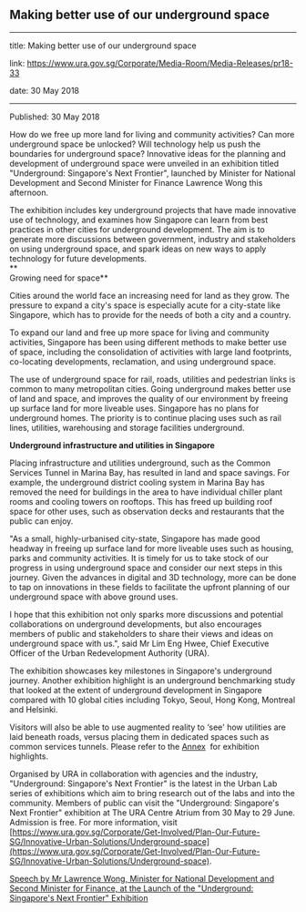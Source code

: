 ## Making better use of our underground space

---

title: Making better use of our underground space

link: https://www.ura.gov.sg/Corporate/Media-Room/Media-Releases/pr18-33

date: 30 May 2018

---

Published: 30 May 2018

How do we free up more land for living and community activities? Can more underground space be unlocked? Will technology help us push the boundaries for underground space? Innovative ideas for the planning and development of underground space were unveiled in an exhibition titled "Underground: Singapore's Next Frontier", launched by Minister for National Development and Second Minister for Finance Lawrence Wong this afternoon.

The exhibition includes key underground projects that have made innovative use of technology, and examines how Singapore can learn from best practices in other cities for underground development. The aim is to generate more discussions between government, industry and stakeholders on using underground space, and spark ideas on new ways to apply technology for future developments.  
**  
Growing need for space**

Cities around the world face an increasing need for land as they grow. The pressure to expand a city's space is especially acute for a city-state like Singapore, which has to provide for the needs of both a city and a country.

To expand our land and free up more space for living and community activities, Singapore has been using different methods to make better use of space, including the consolidation of activities with large land footprints, co-locating developments, reclamation, and using underground space.

The use of underground space for rail, roads, utilities and pedestrian links is common to many metropolitan cities. Going underground makes better use of land and space, and improves the quality of our environment by freeing up surface land for more liveable uses. Singapore has no plans for underground homes. The priority is to continue placing uses such as rail lines, utilities, warehousing and storage facilities underground.

**Underground infrastructure and utilities in Singapore**

Placing infrastructure and utilities underground, such as the Common Services Tunnel in Marina Bay, has resulted in land and space savings. For example, the underground district cooling system in Marina Bay has removed the need for buildings in the area to have individual chiller plant rooms and cooling towers on rooftops. This has freed up building roof space for other uses, such as observation decks and restaurants that the public can enjoy.

"As a small, highly-urbanised city-state, Singapore has made good headway in freeing up surface land for more liveable uses such as housing, parks and community activities. It is timely for us to take stock of our progress in using underground space and consider our next steps in this journey. Given the advances in digital and 3D technology, more can be done to tap on innovations in these fields to facilitate the upfront planning of our underground space with above ground uses.

I hope that this exhibition not only sparks more discussions and potential collaborations on underground developments, but also encourages members of public and stakeholders to share their views and ideas on underground space with us.", said Mr Lim Eng Hwee, Chief Executive Officer of the Urban Redevelopment Authority (URA).

The exhibition showcases key milestones in Singapore's underground journey. Another exhibition highlight is an underground benchmarking study that looked at the extent of underground development in Singapore compared with 10 global cities including Tokyo, Seoul, Hong Kong, Montreal and Helsinki.

Visitors will also be able to use augmented reality to ‘see' how utilities are laid beneath roads, versus placing them in dedicated spaces such as common services tunnels. Please refer to the [Annex](https://www.ura.gov.sg/-/media/Corporate/Media-Room/2018/May/pr18-33a.pdf)  for exhibition highlights.

Organised by URA in collaboration with agencies and the industry, "Underground: Singapore's Next Frontier" is the latest in the Urban Lab series of exhibitions which aim to bring research out of the labs and into the community. Members of public can visit the "Underground: Singapore's Next Frontier" exhibition at The URA Centre Atrium from 30 May to 29 June. Admission is free. For more information, visit [https://www.ura.gov.sg/Corporate/Get-Involved/Plan-Our-Future-SG/Innovative-Urban-Solutions/Underground-space](https://www.ura.gov.sg/Corporate/Get-Involved/Plan-Our-Future-SG/Innovative-Urban-Solutions/Underground-space).

[Speech by Mr Lawrence Wong, Minister for National Development and Second Minister for Finance, at the Launch of the "Underground: Singapore's Next Frontier" Exhibition](https://www.ura.gov.sg/Corporate/Data/Newsroom/speeches/2018/may/speech18-33)
